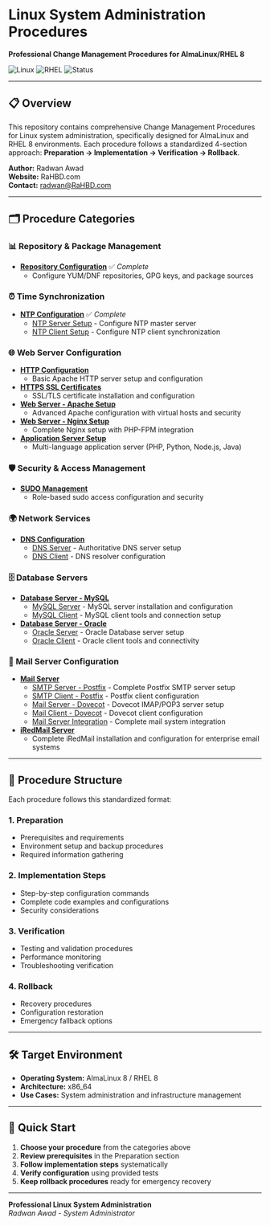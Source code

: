 # Linux System Administration Procedures

**Professional Change Management Procedures for AlmaLinux/RHEL 8**

![Linux](https://img.shields.io/badge/Linux-AlmaLinux%208-blue.svg)
![RHEL](https://img.shields.io/badge/RHEL-8-red.svg)
![Status](https://img.shields.io/badge/Status-Active%20Development-green.svg)

---

## 📋 Overview

This repository contains comprehensive Change Management Procedures for Linux system administration, specifically designed for AlmaLinux and RHEL 8 environments. Each procedure follows a standardized 4-section approach: **Preparation → Implementation → Verification → Rollback**.

**Author:** Radwan Awad  
**Website:** RaHBD.com  
**Contact:** radwan@RaHBD.com  

---

## 🗂️ Procedure Categories

### 📊 Repository & Package Management
- **[Repository Configuration](./Repository_Configuration.md)** ✅ *Complete*
  - Configure YUM/DNF repositories, GPG keys, and package sources

### ⏰ Time Synchronization 
- **[NTP Configuration](./Procedures/NTP_Configuration/)** ✅ *Complete*
  - [NTP Server Setup](./Procedures/NTP_Configuration/Server.md) - Configure NTP master server
  - [NTP Client Setup](./Procedures/NTP_Configuration/Client.md) - Configure NTP client synchronization

### 🌐 Web Server Configuration
- **[HTTP Configuration](./Procedures/HTTP_Configuration.md)** 
  - Basic Apache HTTP server setup and configuration
- **[HTTPS SSL Certificates](./Procedures/HTTPS_SSL_Certificates.md)** 
  - SSL/TLS certificate installation and configuration
- **[Web Server - Apache Setup](./Procedures/Web_Server_Apache_Setup.md)** 
  - Advanced Apache configuration with virtual hosts and security
- **[Web Server - Nginx Setup](./Procedures/Web_Server_Nginx_Setup.md)** 
  - Complete Nginx setup with PHP-FPM integration
- **[Application Server Setup](./Procedures/Application_Server_Setup.md)** 
  - Multi-language application server (PHP, Python, Node.js, Java)

### 🛡️ Security & Access Management
- **[SUDO Management](./Procedures/SUDO_Management.md)** 
  - Role-based sudo access configuration and security

### 🌍 Network Services
- **[DNS Configuration](./Procedures/DNS_Configuration/)** 
  - [DNS Server](./Procedures/DNS_Configuration/Server.md) - Authoritative DNS server setup
  - [DNS Client](./Procedures/DNS_Configuration/Client.md) - DNS resolver configuration

### 🗄️ Database Servers
- **[Database Server - MySQL](./Procedures/Database_Server_MySQL/)** 
  - [MySQL Server](./Procedures/Database_Server_MySQL/Server.md) - MySQL server installation and configuration
  - [MySQL Client](./Procedures/Database_Server_MySQL/Client.md) - MySQL client tools and connection setup
- **[Database Server - Oracle](./Procedures/Database_Server_Oracle/)** 
  - [Oracle Server](./Procedures/Database_Server_Oracle/Server.md) - Oracle Database server setup
  - [Oracle Client](./Procedures/Database_Server_Oracle/Client.md) - Oracle client tools and connectivity

### 📧 Mail Server Configuration
- **[Mail Server](./Procedures/Mail_Server/)** 
  - [SMTP Server - Postfix](./Procedures/Mail_Server/SMTP_Server_Postfix.md) - Complete Postfix SMTP server setup
  - [SMTP Client - Postfix](./Procedures/Mail_Server/SMTP_Client_Postfix.md) - Postfix client configuration
  - [Mail Server - Dovecot](./Procedures/Mail_Server/Mail_Server_Dovecot.md) - Dovecot IMAP/POP3 server setup
  - [Mail Client - Dovecot](./Procedures/Mail_Server/Mail_Client_Dovecot.md) - Dovecot client configuration
  - [Mail Server Integration](./Procedures/Mail_Server/Mail_Server_Integration.md) - Complete mail system integration
- **[iRedMail Server](./Procedures/iRedMail_Server.md)** 
  - Complete iRedMail installation and configuration for enterprise email systems

---

## 🎯 Procedure Structure

Each procedure follows this standardized format:

### 1. **Preparation**
- Prerequisites and requirements
- Environment setup and backup procedures
- Required information gathering

### 2. **Implementation Steps**
- Step-by-step configuration commands
- Complete code examples and configurations
- Security considerations

### 3. **Verification**
- Testing and validation procedures
- Performance monitoring
- Troubleshooting verification

### 4. **Rollback**
- Recovery procedures
- Configuration restoration
- Emergency fallback options

---

## 🛠️ Target Environment

- **Operating System:** AlmaLinux 8 / RHEL 8
- **Architecture:** x86_64
- **Use Cases:** System administration and infrastructure management

---

## 🚀 Quick Start

1. **Choose your procedure** from the categories above
2. **Review prerequisites** in the Preparation section
3. **Follow implementation steps** systematically
4. **Verify configuration** using provided tests
5. **Keep rollback procedures** ready for emergency recovery



---

**Professional Linux System Administration**  
*Radwan Awad - System Administrator*
